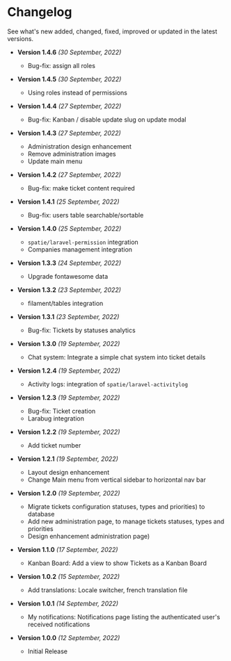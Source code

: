 # Changelog

See what's new added, changed, fixed, improved or updated in the latest versions.

- **Version 1.4.6** *(30 September, 2022)*
  - Bug-fix: assign all roles

- **Version 1.4.5** *(30 September, 2022)*
  - Using roles instead of permissions

- **Version 1.4.4** *(27 September, 2022)*
  - Bug-fix: Kanban / disable update slug on update modal

- **Version 1.4.3** *(27 September, 2022)*
  - Administration design enhancement
  - Remove administration images
  - Update main menu

- **Version 1.4.2** *(27 September, 2022)*
  - Bug-fix: make ticket content required

- **Version 1.4.1** *(25 September, 2022)*
  - Bug-fix: users table searchable/sortable

- **Version 1.4.0** *(25 September, 2022)*
  - `spatie/laravel-permission` integration
  - Companies management integration

- **Version 1.3.3** *(24 September, 2022)*
  - Upgrade fontawesome data

- **Version 1.3.2** *(23 September, 2022)*
  - filament/tables integration

- **Version 1.3.1** *(23 September, 2022)*
  - Bug-fix: Tickets by statuses analytics

- **Version 1.3.0** *(19 September, 2022)*
  - Chat system: Integrate a simple chat system into ticket details

- **Version 1.2.4** *(19 September, 2022)*
  - Activity logs: integration of `spatie/laravel-activitylog`

- **Version 1.2.3** *(19 September, 2022)*
  - Bug-fix: Ticket creation
  - Larabug integration

- **Version 1.2.2** *(19 September, 2022)*
  - Add ticket number

- **Version 1.2.1** *(19 September, 2022)*
  - Layout design enhancement
  - Change Main menu from vertical sidebar to horizontal nav bar

- **Version 1.2.0** *(19 September, 2022)*
  - Migrate tickets configuration statuses, types and priorities) to database
  - Add new administration page, to manage tickets statuses, types and priorities
  - Design enhancement administration page)

- **Version 1.1.0** *(17 September, 2022)*
  - Kanban Board: Add a view to show Tickets as a Kanban Board

- **Version 1.0.2** *(15 September, 2022)*
  - Add translations: Locale switcher, french translation file

- **Version 1.0.1** *(14 September, 2022)*
  - My notifications: Notifications page listing the authenticated user's received notifications

- **Version 1.0.0** *(12 September, 2022)*
  - Initial Release

